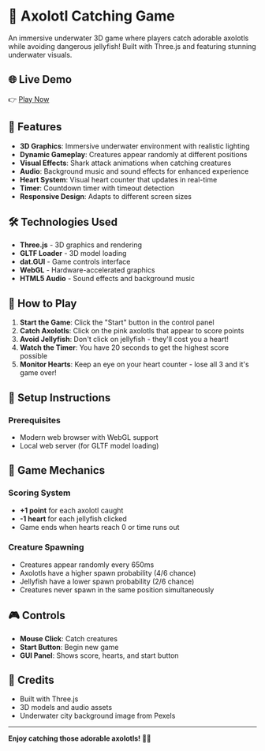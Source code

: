 # 🌊 Axolotl Catching Game

An immersive underwater 3D game where players catch adorable axolotls while avoiding dangerous jellyfish! Built with Three.js and featuring stunning underwater visuals.

## 🌐 Live Demo

👉 [Play Now](https://nkieu-underwater-game.vercel.app/)

## 🚀 Features

- **3D Graphics**: Immersive underwater environment with realistic lighting
- **Dynamic Gameplay**: Creatures appear randomly at different positions
- **Visual Effects**: Shark attack animations when catching creatures
- **Audio**: Background music and sound effects for enhanced experience
- **Heart System**: Visual heart counter that updates in real-time
- **Timer**: Countdown timer with timeout detection
- **Responsive Design**: Adapts to different screen sizes

## 🛠️ Technologies Used

- **Three.js** - 3D graphics and rendering
- **GLTF Loader** - 3D model loading
- **dat.GUI** - Game controls interface
- **WebGL** - Hardware-accelerated graphics
- **HTML5 Audio** - Sound effects and background music

## 🎯 How to Play

1. **Start the Game**: Click the "Start" button in the control panel
2. **Catch Axolotls**: Click on the pink axolotls that appear to score points
3. **Avoid Jellyfish**: Don't click on jellyfish - they'll cost you a heart!
4. **Watch the Timer**: You have 20 seconds to get the highest score possible
5. **Monitor Hearts**: Keep an eye on your heart counter - lose all 3 and it's game over!

## 🔧 Setup Instructions

### Prerequisites

- Modern web browser with WebGL support
- Local web server (for GLTF model loading)

## 🎨 Game Mechanics

### Scoring System

- **+1 point** for each axolotl caught
- **-1 heart** for each jellyfish clicked
- Game ends when hearts reach 0 or time runs out

### Creature Spawning

- Creatures appear randomly every 650ms
- Axolotls have a higher spawn probability (4/6 chance)
- Jellyfish have a lower spawn probability (2/6 chance)
- Creatures never spawn in the same position simultaneously

## 🎮 Controls

- **Mouse Click**: Catch creatures
- **Start Button**: Begin new game
- **GUI Panel**: Shows score, hearts, and start button

## 🎉 Credits

- Built with Three.js
- 3D models and audio assets
- Underwater city background image from Pexels

---

**Enjoy catching those adorable axolotls! 🦎💙**
